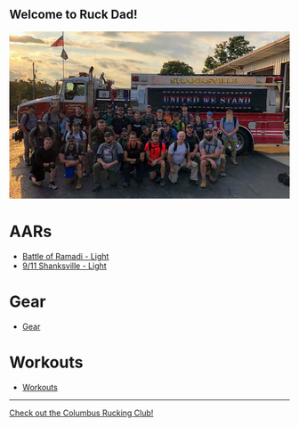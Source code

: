 ## Welcome to Ruck Dad!

![Shanksville Light Class Photo](images/FB_IMG_1568023064863.jpg "Shanksville Light Class Photo")

# AARs
* [Battle of Ramadi - Light](2019/06/battle-of-ramadi-light.MD)
* [9/11 Shanksville - Light]()

# Gear
* [Gear]()

# Workouts
* [Workouts]()

---

[Check out the Columbus Rucking Club!](https://www.facebook.com/columbusruckingclub/)
